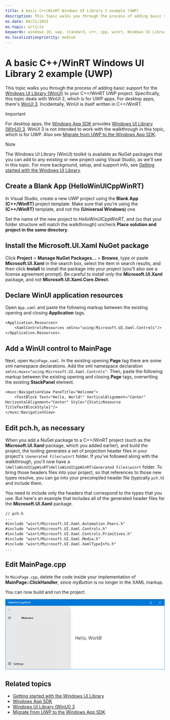 ```yaml
---
title: A basic C++/WinRT Windows UI Library 2 example (UWP)
description: This topic walks you through the process of adding basic support for the [Windows UI Library (WinUI)](https://github.com/Microsoft/microsoft-ui-xaml) to your C++/WinRT UWP project. Specifically, this topic deals with WinUI 2, which is for UWP apps.
ms.date: 04/21/2022
ms.topic: article
keywords: windows 10, uwp, standard, c++, cpp, winrt, Windows UI Library, WinUI, WinUI 2
ms.localizationpriority: medium
---
```


# A basic C++/WinRT Windows UI Library 2 example (UWP)

This topic walks you through the process of adding basic support for the [Windows UI Library (WinUI)](https://github.com/Microsoft/microsoft-ui-xaml) to your C++/WinRT UWP project. Specifically, this topic deals with WinUI 2, which is for UWP apps. For desktop apps, there's [WinUI 3](/windows/apps/winui/winui3/). Incidentally, WinUI is itself written in C++/WinRT.

> [!IMPORTANT]
> For desktop apps, the [Windows App SDK](/windows/apps/windows-app-sdk/) provides [Windows UI Library (WinUI) 3](/windows/apps/winui/winui3/). WinUI 3 is not intended to work with the walkthrough in this topic, which is for UWP. Also see [Migrate from UWP to the Windows App SDK](/windows/apps/windows-app-sdk/migrate-to-windows-app-sdk/migrate-to-windows-app-sdk-ovw).

> [!NOTE]
> The Windows UI Library (WinUI) toolkit is available as NuGet packages that you can add to any existing or new project using Visual Studio, as we'll see in this topic. For more background, setup, and support info, see [Getting started with the Windows UI Library](/uwp/toolkits/winui/getting-started).

## Create a Blank App (HelloWinUICppWinRT)

In Visual Studio, create a new UWP project using the **Blank App (C++/WinRT)** project template. Make sure that you're using the **(C++/WinRT)** template, and not the **(Universal Windows)** one.

Set the name of the new project to *HelloWinUICppWinRT*, and (so that your folder structure will match the walkthrough) uncheck **Place solution and project in the same directory**.

## Install the Microsoft.UI.Xaml NuGet package

Click **Project** \> **Manage NuGet Packages...** \> **Browse**, type or paste **Microsoft.UI.Xaml** in the search box, select the item in search results, and then click **Install** to install the package into your project (you'll also see a license agreement prompt). Be careful to install only the **Microsoft.UI.Xaml** package, and not **Microsoft.UI.Xaml.Core.Direct**.

## Declare WinUI application resources

Open `App.xaml` and paste the following markup between the existing opening and closing **Application** tags.

```xaml
<Application.Resources>
    <XamlControlsResources xmlns="using:Microsoft.UI.Xaml.Controls"/>
</Application.Resources>
```

## Add a WinUI control to MainPage

Next, open `MainPage.xaml`. In the existing opening **Page** tag there are some xml namespace declarations. Add the xml namespace declaration `xmlns:muxc="using:Microsoft.UI.Xaml.Controls"`. Then, paste the following markup between the existing opening and closing **Page** tags, overwriting the existing **StackPanel** element.

```xaml
<muxc:NavigationView PaneTitle="Welcome">
    <TextBlock Text="Hello, World!" VerticalAlignment="Center" HorizontalAlignment="Center" Style="{StaticResource TitleTextBlockStyle}"/>
</muxc:NavigationView>
```

## Edit pch.h, as necessary

When you add a NuGet package to a C++/WinRT project (such as the **Microsoft.UI.Xaml** package, which you added earlier), and build the project, the tooling generates a set of projection header files in your project's `\Generated Files\winrt` folder. If you've followed along with the walkthrough, you'll now have a `\HelloWinUICppWinRT\HelloWinUICppWinRT\Generated Files\winrt` folder. To bring those headers files into your project, so that references to those new types resolve, you can go into your precompiled header file (typically `pch.h`) and include them.

You need to include only the headers that correspond to the types that you use. But here's an example that includes all of the generated header files for the **Microsoft.UI.Xaml** package.

```cppwinrt
// pch.h
...
#include "winrt/Microsoft.UI.Xaml.Automation.Peers.h"
#include "winrt/Microsoft.UI.Xaml.Controls.h"
#include "winrt/Microsoft.UI.Xaml.Controls.Primitives.h"
#include "winrt/Microsoft.UI.Xaml.Media.h"
#include "winrt/Microsoft.UI.Xaml.XamlTypeInfo.h"
...
```

## Edit MainPage.cpp

In `MainPage.cpp`, delete the code inside your implementation of **MainPage::ClickHandler**, since *myButton* is no longer in the XAML markup.

You can now build and run the project.

![Simple C++/WinRT Windows UI Library screenshot](images/winui.png)

## Related topics
* [Getting started with the Windows UI Library](/uwp/toolkits/winui/getting-started)
* [Windows App SDK](/windows/apps/windows-app-sdk/)
* [Windows UI Library (WinUI) 3](/windows/apps/winui/winui3/)
* [Migrate from UWP to the Windows App SDK](/windows/apps/windows-app-sdk/migrate-to-windows-app-sdk/migrate-to-windows-app-sdk-ovw)
